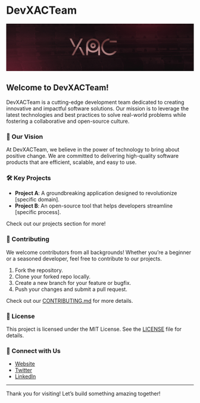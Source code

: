 
# DevXACTeam

![DevXACTeam Banner](./assets/banner.jpg)

## Welcome to DevXACTeam!

DevXACTeam is a cutting-edge development team dedicated to creating innovative and impactful software solutions. Our mission is to leverage the latest technologies and best practices to solve real-world problems while fostering a collaborative and open-source culture.

### 🚀 Our Vision

At DevXACTeam, we believe in the power of technology to bring about positive change. We are committed to delivering high-quality software products that are efficient, scalable, and easy to use.

### 🛠️ Key Projects

- **Project A**: A groundbreaking application designed to revolutionize [specific domain].
- **Project B**: An open-source tool that helps developers streamline [specific process].

Check out our projects section for more!

### 🤝 Contributing

We welcome contributors from all backgrounds! Whether you’re a beginner or a seasoned developer, feel free to contribute to our projects.

1. Fork the repository.
2. Clone your forked repo locally.
3. Create a new branch for your feature or bugfix.
4. Push your changes and submit a pull request.

Check out our [CONTRIBUTING.md](CONTRIBUTING.md) for more details.

### 📄 License

This project is licensed under the MIT License. See the [LICENSE](LICENSE.md) file for details.

### 🔗 Connect with Us

- [Website](https://devxacteam.com)
- [Twitter](https://twitter.com/DevXACTeam)
- [LinkedIn](https://linkedin.com/company/devxacteam)

---

Thank you for visiting! Let’s build something amazing together!
